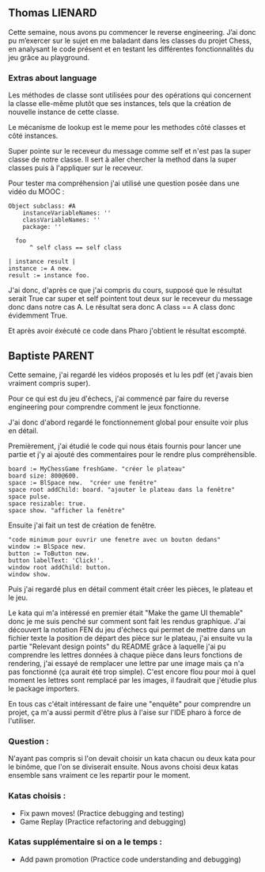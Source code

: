 ## Thomas LIENARD

Cette semaine, nous avons pu commencer le reverse engineering. J’ai donc pu m’exercer sur le sujet en me baladant dans les classes du projet Chess, en analysant le code présent et en testant les différentes fonctionnalités du jeu grâce au playground.

### Extras about language

Les méthodes de classe sont utilisées pour des opérations qui concernent la classe elle-même plutôt que ses instances, tels que la création de nouvelle instance de cette classe.

Le mécanisme de lookup est le meme pour les methodes côté classes et côté instances.

Super pointe sur le receveur du message comme self et n'est pas la super classe de notre classe. Il sert à aller chercher la method dans la super classes puis à l'appliquer sur le receveur.

Pour tester ma compréhension j'ai utilisé une question posée dans une vidéo du MOOC : 

```
Object subclass: #A
	instanceVariableNames: ''
	classVariableNames: ''
	package: ''

  foo 
	  ^ self class == self class

| instance result |
instance := A new.
result := instance foo.
```

J'ai donc, d'après ce que j'ai compris du cours, supposé que le résultat serait True car super et self pointent tout deux sur le receveur du message donc dans notre cas A. Le résultat sera donc A class == A class donc évidemment True.

Et après avoir éxécuté ce code dans Pharo j'obtient le résultat escompté.

## Baptiste PARENT

Cette semaine, j'ai regardé les vidéos proposés et lu les pdf (et j'avais bien vraiment compris super).

Pour ce qui est du jeu d'échecs, j'ai commencé par faire du reverse engineering pour comprendre comment le jeux fonctionne.

J'ai donc d'abord regardé le fonctionnement global pour ensuite voir plus en détail.

Premièrement, j'ai étudié le code qui nous étais fournis pour lancer une partie et j'y ai ajouté des commentaires pour le rendre plus compréhensible.
```
board := MyChessGame freshGame. "créer le plateau"
board size: 800@600.
space := BlSpace new.  "créer une fenêtre"
space root addChild: board. "ajouter le plateau dans la fenêtre"
space pulse.
space resizable: true.
space show. "afficher la fenêtre"
```
Ensuite j'ai fait un test de création de fenêtre.
```
"code minimum pour ouvrir une fenetre avec un bouton dedans"
window := BlSpace new.
button := ToButton new.
button labelText: 'Click!'.
window root addChild: button.
window show.
```
Puis j'ai regardé plus en détail comment était créer les pièces, le plateau et le jeu.

Le kata qui m'a intéressé en premier était "Make the game UI themable" donc je me suis penché sur comment sont fait les rendus graphique. J'ai découvert la notation FEN du jeu d'échecs qui permet de mettre dans un fichier texte la position de départ des pièce sur le plateau, j'ai ensuite vu la partie "Relevant design points" du README grâce à laquelle j'ai pu comprendre les lettres données à chaque pièce dans leurs fonctions de rendering, j'ai essayé de remplacer une lettre par une image mais ça n'a pas fonctionné (ça aurait été trop simple). C'est encore flou pour moi à quel moment les lettres sont remplacé par les images, il faudrait que j'étudie plus le package importers.

En tous cas c'était intéressant de faire une "enquête" pour comprendre un projet, ça m'a aussi permit d'être plus à l'aise sur l'IDE pharo à force de l'utiliser.

### Question : 

N'ayant pas compris si l'on devait choisir un kata chacun ou deux kata pour le binôme, que l'on se diviserait ensuite. Nous avons choisi deux katas ensemble sans vraiment ce les repartir pour le moment.

### Katas choisis : 

 * Fix pawn moves! (Practice debugging and testing)
 * Game Replay (Practice refactoring and debugging)

### Katas supplémentaire si on a le temps : 

 * Add pawn promotion (Practice code understanding and debugging)
